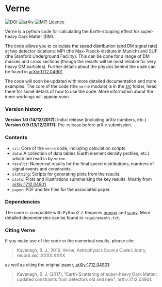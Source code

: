 # Verne

[![DOI](https://zenodo.org/badge/112917758.svg)](https://zenodo.org/badge/latestdoi/112917758) [![arXiv](https://img.shields.io/badge/arXiv-1712.04901-B31B1B.svg)](https://arxiv.org/abs/1712.04901) [![MIT Licence](https://badges.frapsoft.com/os/mit/mit.svg?v=103)](https://opensource.org/licenses/mit-license.php)



Verne is a python code for calculating the Earth-stopping effect for super-heavy Dark Matter (DM). 

The code allows you to calculate the speed distribution (and DM signal rate) at two detector locations: MPI (the Max-Planck-Institute in Munich) and SUF (the Stanford Underground Facility). This can be done for a range of DM masses and cross sections (though the results will be most reliable for very heavy DM particles). Further details about the physics behind the code can be found in [arXiv:1712.04901](https://arxiv.org/abs/1712.04901).

The code will soon be updated with more detailed documentation and more examples. The core of the code (the `verne` module) is in the [src](src) folder, head there for some details of how to use the code. More information about the inner workings will appear soon.

### Version history

**Version 1.0 (14/12/2017):** Initial release (including arXiv numbers, etc.)  
**Version 0.9 (13/12/2017):** Pre-release before arXiv submission.  

### Contents

- `src`: Core of the `verne` code, including calculation scripts.
- `data`: A collection of data tables (Earth element density profiles, etc.) which are read in by `verne`. 
- `results`: Numerical results for the final speed distributions, numbers of signal events and constraints.
- `plotting`: Scripts for generating plots from the results.
- `plots`: Plots and illustrations summarising the key results. Mostly from [arXiv:1712.04901](https://arxiv.org/abs/1712.04901).  
- `paper`: PDF and tex files for the associated paper.

### Dependencies

The code is compatible with Python2.7. Requires [numpy](http://www.numpy.org) and [scipy](https://www.scipy.org). More detailed dependencies can be found in `requirements.txt`.

### Citing Verne

If you make use of the code or the numerical results, please cite:

>Kavanagh, B. J., 2016, Verne, Astrophysics Source Code Library, record ascl:XXXX.XXXX

as well as citing the original paper, [arXiv:1712.04901](https://arxiv.org/abs/1712.04901):

>Kavanagh, B. J. (2017), "Earth-Scattering of super-heavy Dark Matter: updated constraints from detectors old and new", arXiv:1712.04901.

